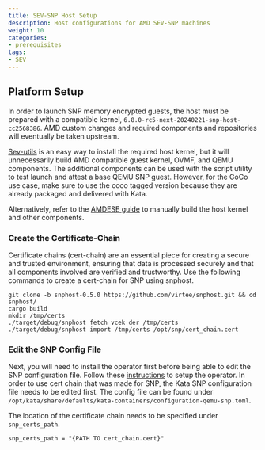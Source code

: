 ```yaml
---
title: SEV-SNP Host Setup 
description: Host configurations for AMD SEV-SNP machines 
weight: 10
categories:
- prerequisites
tags:
- SEV
---
```


## Platform Setup

In order to launch SNP memory encrypted guests, the host must be prepared with a compatible kernel, `6.8.0-rc5-next-20240221-snp-host-cc2568386`. AMD custom changes and required components and repositories will eventually be taken upstream. 

[Sev-utils](https://github.com/amd/sev-utils/blob/coco-202402240000/docs/snp.md) is an easy way to install the required host kernel, but it will unnecessarily build AMD compatible guest kernel, OVMF, and QEMU components. The additional components can be used with the script utility to test launch and attest a base QEMU SNP guest. However, for the CoCo use case, make sure to use the coco tagged version because they are already packaged and delivered with Kata.

Alternatively, refer to the [AMDESE guide](https://github.com/confidential-containers/amdese-amdsev/tree/amd-snp-202402240000?tab=readme-ov-file#prepare-host) to manually build the host kernel and other components.

### Create the Certificate-Chain

Certificate chains (cert-chain) are an essential piece for creating a secure and trusted environment, ensuring that data is processed securely and that all components involved are verified and trustworthy. Use the following commands to create a cert-chain for SNP using snphost.

```
git clone -b snphost-0.5.0 https://github.com/virtee/snphost.git && cd snphost/
cargo build
mkdir /tmp/certs
./target/debug/snphost fetch vcek der /tmp/certs
./target/debug/snphost import /tmp/certs /opt/snp/cert_chain.cert
```

### Edit the SNP Config File

Next, you will need to install the operator first before being able to edit the SNP configuration file. Follow these [instructions](https://confidentialcontainers.org/docs/getting-started/installation/) to setup the operator. In order to use cert chain that was made for SNP, the Kata SNP configuration file needs to be edited first. The config file can be found under ``` /opt/kata/share/defaults/kata-containers/configuration-qemu-snp.toml ```.

The location of the certificate chain needs to be specified under ```snp_certs_path```.

```
snp_certs_path = "{PATH TO cert_chain.cert}"
```